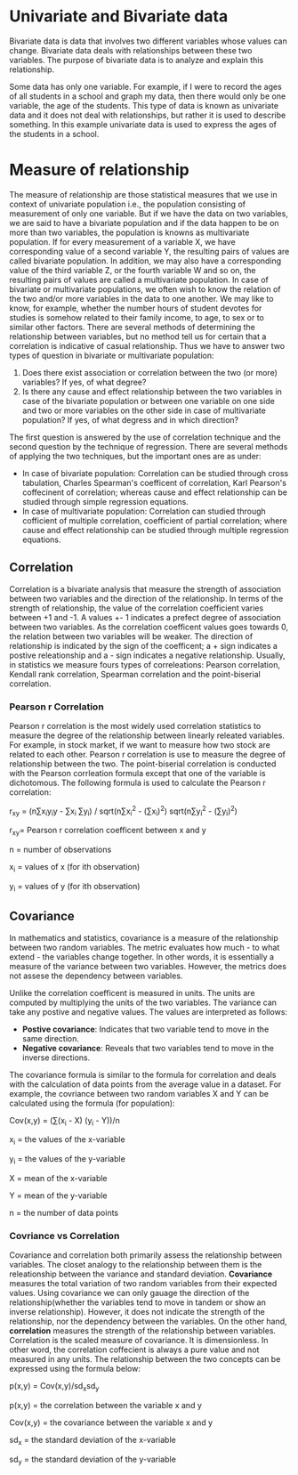 # Univariate and Bivariate data
Bivariate data is data that involves two different variables whose values can change. Bivariate data deals with relationships between these two variables. The purpose of bivariate data is to analyze and explain this relationship.

Some data has only one variable. For example, if I were to record the ages of all students in a school and graph my data, then there would only be one variable, the age of the students. This type of data is known as univariate data and it does not deal with relationships, but rather it is used to describe something. In this example univariate data is used to express the ages of the students in a school.

# Measure of relationship
The measure of relationship are those statistical measures that we use in context of univariate population i.e., the population consisting of measurement of only one variable. But if we have the data on two variables, we are said to have a bivariate population and if the data happen to be on more than two variables, the population is knowns as multivariate population. If for every measurement of a variable X, we have corresponding value of a second variable Y, the resulting pairs of values are called bivariate population. In addition, we may also have a corresponding value of the third variable Z, or the fourth variable W and so on, the resulting pairs of values are called a multivariate population. In case of bivariate or multivariate populations, we often wish to know the relation of the two and/or more variables in the data to one another. We may like to know, for example, whether the number hours of student devotes for studies is somehow related to their family income, to age, to sex or to similar other factors. There are several methods of determining the relationship between variables, but no method tell us for certain that a correlation is indicative of casual relationship. Thus we have to answer two types of question in bivariate or multivariate population:
1. Does there exist association or correlation between the two (or more) variables? If yes, of what degree?
2. Is there any cause and effect relationship between the two variables in case of the bivariate population or between one variable on one side and two or more variables on the other side in case of multivariate population? If yes, of what degress and in which direction?

The first question is answered by the use of correlation technique and the second question by the technique of regression. There are several methods of applying the two techniques, but the important ones are as under: 
- In case of bivariate population: Correlation can be studied through cross tabulation, Charles Spearman's coefficent of correlation, Karl Pearson's coffecinent of correlation; whereas cause and effect relationship can be studied through simple regression equations.
- In case of multivariate population: Correlation can studied through cofficient of multiple correlation, coefficient of partial correlation; where cause and effect relationship can be studied through multiple regression equations. 

## Correlation
Correlation is a bivariate analysis that measure the strength of association between two variables and the direction of the relationship. In terms of the strength of relationship, the value of the correlation coefficient varies between +1 and -1. A values +- 1 indicates a prefect degree of association between two variables. As the correlation coefficent values goes towards 0, the relation between two variables will be weaker. The direction of relationship is indicated by the sign of the coefficent; a + sign indicates a postive releationship and a - sign indicates a negative relationship. Usually, in statistics we measure fours types of correleations: Pearson correlation, Kendall rank correlation, Spearman correlation and the point-biserial correlation.
### Pearson r Correlation
Pearson r correlation is the most widely used correlation statistics to measure the degree of the relationship between linearly releated variables. For example, in stock market, if we want to measure how two stock are related to each other. Pearson r correlation is use to measure the degree of relationship between the two. The point-biserial correlation is conducted with the Pearson corrleation formula except that one of the variable is dichotomous. The following formula is used to calculate the Pearson r correlation: 

r<sub>xy</sub> = (n&#8721;x<sub>i</sub>y<sub>i</sub>y - &#8721;x<sub>i</sub> &#8721;y<sub>i</sub>) / sqrt(n&#8721;x<sub>i</sub><sup>2</sup> - (&#8721;x<sub>i</sub>)<sup>2</sup>) sqrt(n&#8721;y<sub>i</sub><sup>2</sup> - (&#8721;y<sub>i</sub>)<sup>2</sup>)


r<sub>xy</sub>= Pearson r correlation coefficent between x and y

n = number of observations

x<sub>i</sub> = values of x (for ith observation)

y<sub>i</sub> = values of y (for ith observation)


## Covariance
In mathematics and statistics, covariance is a measure of the relationship between two random variables. The metric evaluates how much - to what extend - the variables change together. In other words, it is essentially a measure of the variance between two variables. However, the metrics does not assese the dependency between variables.

Unlike the correlation coefficent is measured in units. The units are computed by multiplying the units of the two variables. The variance can take any postive and negative values. The values are interpreted as follows:
- **Postive covariance**: Indicates that two variable tend to move in the same direction.
- **Negative covariance**: Reveals that two variables tend to move in the inverse directions.

The covariance formula is similar to the formula for correlation and deals with the calculation of data points from the average value in a dataset. For example, the covriance between two random variables X and Y can be calculated using the formula (for population):

Cov(x,y) = (&#8721;(x<sub>i</sub> - X) (y<sub>i</sub> - Y))/n

x<sub>i</sub> = the values of the x-variable

y<sub>i</sub> = the values of the y-variable

X = mean of the x-variable

Y = mean of the y-variable

n = the number of data points

### Covriance vs Correlation
Covariance and correlation both primarily assess the relationship between variables. The closet analogy to the relationship between them is the releationship between the variance and standard deviation.
**Covariance** measures the total variation of two random variables from their expected values. Using covariance we can only gauage the direction of the relationship(whether the variables tend to move in tandem or show an inverse relationship). However, it does not indicate the strength of the relationship, nor the dependency between the variables.
On the other hand, **correlation** measures the strength of the relationship between variables. Correlation is the scaled measure of covariance. It is dimensionless. In other word, the correlation coffecient is always a pure value and not measured in any units.
The relationship between the two concepts can be expressed using the formula below:

p(x,y) = Cov(x,y)/sd<sub>x</sub>sd<sub>y</sub>

p(x,y) = the correlation between the variable x and y

Cov(x,y) = the covariance between the variable x and y

sd<sub>x</sub> = the standard deviation of the x-variable

sd<sub>y</sub> = the standard deviation of the y-variable
